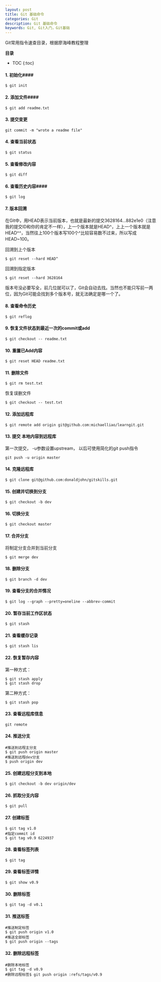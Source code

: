 ```yaml
---
layout: post
title: Git 基础命令
categories: Git
description: Git 基础命令
keywords: Git, Git入门，Git基础
---
```

Git常用指令速查目录，根据廖海峰教程整理


**目录**

* TOC
{:toc}


#### 1. 初始化####

```
$ git init
```
#### 2. 添加文件####

```
$ git add readme.txt
```
#### 3. 提交变更 ####

```
git commit -m "wrote a readme file"
```
#### 4. 查看当前状态 ####

```
$ git status
```

#### 5. 查看修改内容 ####

```
$ git diff
```

#### 6. 查看历史内容####

```
$ git log
```

#### 7. 版本回溯 ####

在Git中，用HEAD表示当前版本，也就是最新的提交3628164...882e1e0（注意我的提交ID和你的肯定不一样），上一个版本就是HEAD^，上上一个版本就是HEAD^^，当然往上100个版本写100个^比较容易数不过来，所以写成HEAD~100。

回溯到上个版本
```
$ git reset --hard HEAD^
```
回溯到指定版本
```
$ git reset --hard 3628164
```
版本号没必要写全，前几位就可以了，Git会自动去找。当然也不能只写前一两位，因为Git可能会找到多个版本号，就无法确定是哪一个了。
#### 8. 查看命令历史 ####

```
$ git reflog
```
#### 9. 恢复文件状态到最近一次的commit或add ####

```
$ git checkout -- readme.txt
```

#### 10. 重置已Add内容 ####

```
$ git reset HEAD readme.txt
```

#### 11. 删除文件 ####

```
$ git rm test.txt
```
恢复误删文件
```
$ git checkout -- test.txt
```

#### 12. 添加远程库 ####

```
$ git remote add origin git@github.com:michaelliao/learngit.git
```

#### 13. 提交 本地内容到远程库 ####
第一次提交， -u参数设置upstream， 以后可使用简化的git push指令
```
git push -u origin master
```
#### 14. 克隆远程库 ####

```
$ git clone git@github.com:donaldjohn/gitskills.git
```

#### 15. 创建并切换到分支 ####

```
$ git checkout -b dev
```

#### 16. 切换分支 ####

```
$ git checkout master
```

#### 17. 合并分支 ####
将制定分支合并到当前分支
```
$ git merge dev
```

#### 18. 删除分支 ####

```
$ git branch -d dev
```

#### 19. 查看分支的合并情况 ####

```
$ git log --graph --pretty=oneline --abbrev-commit
```

#### 20. 暂存当前工作区状态 ####

```
$ git stash
```

#### 21. 查看缓存记录 ####

```
$ git stash lis
```

#### 22. 恢复暂存内容 ####
第一种方式：
```
$ git stash apply
$ git stash drop
```
第二种方式：
```
$ git stash pop
```

#### 23. 查看远程库信息  ####

```
git remote
```

#### 24. 推送分支 ####

```
#推送到远程主分支
$ git push origin master
#推送到远程dev分支
$ push origin dev
```


#### 25. 创建远程分支到本地 ####

```
$ git checkout -b dev origin/dev
```

#### 26. 抓取分支内容 ####

```
$ git pull
```

#### 27. 创建标签 ####

```
$ git tag v1.0
#指定commit id
$ git tag v0.9 6224937
```
#### 28. 查看标签列表 ####

```
$ git tag
```

#### 29. 查看标签详情 ####

```
$ git show v0.9
```


#### 30. 删除标签 ####

```
$ git tag -d v0.1
```

#### 31. 推送标签 ####

```
#推送制定标签
$ git push origin v1.0
#推送全部标签
$ git push origin --tags
```

#### 32. 删除远程标签 ####

```
#删除本地标签
$ git tag -d v0.9
#删除远程标签$ git push origin :refs/tags/v0.9
```
